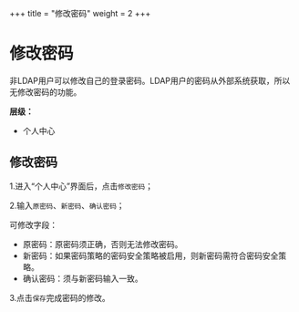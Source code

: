 ﻿+++
title = "修改密码"
weight = 2
+++

# 修改密码

非LDAP用户可以修改自己的登录密码。LDAP用户的密码从外部系统获取，所以无修改密码的功能。

**层级：**

- 个人中心

<h2 id="1">修改密码</h2>

1.进入“个人中心”界面后，点击`修改密码`；

2.输入`原密码`、`新密码`、`确认密码`；

可修改字段：

- 原密码：原密码须正确，否则无法修改密码。
- 新密码：如果密码策略的密码安全策略被启用，则新密码需符合密码安全策略。
- 确认密码：须与新密码输入一致。

3.点击`保存`完成密码的修改。

